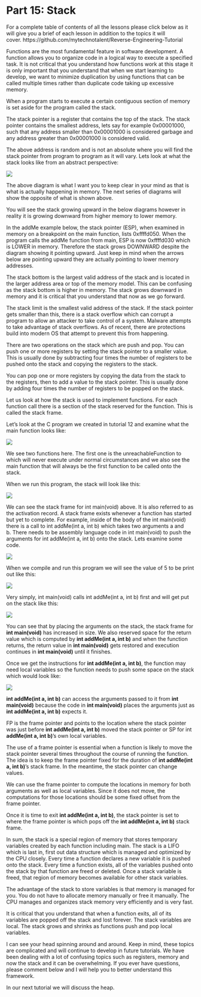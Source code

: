 <h1>Part 15: Stack</h1><p>For a complete table of contents of all the lessons please click below as it will give you a brief of each lesson in addition to the topics it will cover. https://github.com/mytechnotalent/Reverse-Engineering-Tutorial</p><p>Functions are the most fundamental feature in software development. A function allows you to organize code in a logical way to execute a specified task. It is not critical that you understand how functions work at this stage it is only important that you understand that when we start learning to develop, we want to minimize duplication by using functions that can be called multiple times rather than duplicate code taking up excessive memory.</p><p>When a program starts to execute a certain contiguous section of memory is set aside for the program called the stack.</p><p>The stack pointer is a register that contains the top of the stack. The stack pointer contains the smallest address, lets say for example 0x00001000, such that any address smaller than 0x00001000 is considered garbage and any address greater than 0x00001000 is considered valid.</p><p>The above address is random and is not an absolute where you will find the stack pointer from program to program as it will vary. Lets look at what the stack looks like from an abstract perspective:</p><div class="slate-resizable-image-embed slate-image-embed__resize-full-width"><img src="https://media-exp1.licdn.com/dms/image/C4E12AQGZZei4vehjBw/article-inline_image-shrink_1000_1488/0/1520235829712?e=1614211200&amp;v=beta&amp;t=YTQOO9l-Llma6PpibIGBLjK8g_5PnFQNfwu-wpIW7eM"/></div><p>The above diagram is what I want you to keep clear in your mind as that is what is actually happening in memory. The next series of diagrams will show the opposite of what is shown above.</p><p>You will see the stack growing upward in the below diagrams however in reality it is growing downward from higher memory to lower memory.</p><p>In the addMe example below, the stack pointer (ESP), when examined in memory on a breakpoint on the main function, lists 0xffffd050. When the program calls the addMe function from main, ESP is now 0xffffd030 which is LOWER in memory. Therefore the stack grows DOWNWARD despite the diagram showing it pointing upward. Just keep in mind when the arrows below are pointing upward they are actually pointing to lower memory addresses.</p><p>The stack bottom is the largest valid address of the stack and is located in the larger address area or top of the memory model. This can be confusing as the stack bottom is higher in memory. The stack grows downward in memory and it is critical that you understand that now as we go forward.</p><p>The stack limit is the smallest valid address of the stack. If the stack pointer gets smaller than this, there is a stack overflow which can corrupt a program to allow an attacker to take control of a system. Malware attempts to take advantage of stack overflows. As of recent, there are protections build into modern OS that attempt to prevent this from happening.</p><p>There are two operations on the stack which are push and pop. You can push one or more registers by setting the stack pointer to a smaller value. This is usually done by subtracting four times the number of registers to be pushed onto the stack and copying the registers to the stack.</p><p>You can pop one or more registers by copying the data from the stack to the registers, then to add a value to the stack pointer. This is usually done by adding four times the number of registers to be popped on the stack.</p><p>Let us look at how the stack is used to implement functions. For each function call there is a section of the stack reserved for the function. This is called the stack frame.</p><p>Let’s look at the C program we created in tutorial 12 and examine what the main function looks like:</p><div class="slate-resizable-image-embed slate-image-embed__resize-full-width"><img src="https://media-exp1.licdn.com/dms/image/C4E12AQH0OkSkLG6KRg/article-inline_image-shrink_1000_1488/0/1520622740099?e=1614211200&amp;v=beta&amp;t=C5BcEsnvybyQLbpajjyYDAPMojdWRnKfxM9PTtzKWMA"/></div><p>We see two functions here. The first one is the unreachableFunction to which will never execute under normal circumstances and we also see the main function that will always be the first function to be called onto the stack.</p><p>When we run this program, the stack will look like this:</p><div class="slate-resizable-image-embed slate-image-embed__resize-full-width"><img src="https://media-exp1.licdn.com/dms/image/C4E12AQH2zdNWvg5Icw/article-inline_image-shrink_1000_1488/0/1520622738609?e=1614211200&amp;v=beta&amp;t=KuQzfMNT9HXAsmEytVpzUBWgMVS-c2IYWjQOFyS56zY"/></div><p>We can see the stack frame for int main(void) above. It is also referred to as the activation record. A stack frame exists whenever a function has started but yet to complete. For example, inside of the body of the int main(void) there is a call to int addMe(int a, int b) which takes two arguments a and b. There needs to be assembly language code in int main(void) to push the arguments for int addMe(int a, int b) onto the stack. Lets examine some code.</p><div class="slate-resizable-image-embed slate-image-embed__resize-full-width"><img src="https://media-exp1.licdn.com/dms/image/C4E12AQGhaaCoElKRVA/article-inline_image-shrink_1000_1488/0/1520231875596?e=1614211200&amp;v=beta&amp;t=utFO8KS1w4T2GjYzI6sdlU1Ptpe_vl5W1tRQ079JL7w"/></div><p>When we compile and run this program we will see the value of 5 to be print out like this:</p><div class="slate-resizable-image-embed slate-image-embed__resize-full-width"><img src="https://media-exp1.licdn.com/dms/image/C4E12AQHiisL3QEoXkw/article-inline_image-shrink_1000_1488/0/1520622737902?e=1614211200&amp;v=beta&amp;t=hAp6KdIlwW2wAdwTZDRQChMmCkk7G35Z9iVOMQPAHzA"/></div><p>Very simply, int main(void) calls int addMe(int a, int b) first and will get put on the stack like this:</p><div class="slate-resizable-image-embed slate-image-embed__resize-full-width"><img src="https://media-exp1.licdn.com/dms/image/C4E12AQHCPBizUDnsXA/article-inline_image-shrink_1000_1488/0/1520144504701?e=1614211200&amp;v=beta&amp;t=VkeCrkWFhElQD426tZJA2QKlkeAmCkA6OsPM3mTQqMQ"/></div><p>You can see that by placing the arguments on the stack, the stack frame for <strong>int main(void)</strong> has increased in size. We also reserved space for the return value which is computed by <strong>int addMe(int a, int b)</strong> and when the function returns, the return value in <strong>int main(void)</strong> gets restored and execution continues in <strong>int main(void)</strong> until it finishes.</p><p>Once we get the instructions for <strong>int addMe(int a, int b)</strong>, the function may need local variables so the function needs to push some space on the stack which would look like:</p><div class="slate-resizable-image-embed slate-image-embed__resize-full-width"><img src="https://media-exp1.licdn.com/dms/image/C4E12AQGfya2LGUa6eg/article-inline_image-shrink_1000_1488/0/1520622739277?e=1614211200&amp;v=beta&amp;t=M70VQ0j8SWKSGkuCdRgCSTDgrcMs9pC9rgwNmINWnSE"/></div><p><strong>int addMe(int a, int b)</strong> can access the arguments passed to it from <strong>int main(void)</strong> because the code in <strong>int main(void)</strong> places the arguments just as <strong>int addMe(int a, int b)</strong> expects it. </p><p>FP is the frame pointer and points to the location where the stack pointer was just before <strong>int addMe(int a, int b)</strong> moved the stack pointer or SP for int <strong>addMe(int a, int b)</strong>’s own local variables.</p><p>The use of a frame pointer is essential when a function is likely to move the stack pointer several times throughout the course of running the function. The idea is to keep the frame pointer fixed for the duration of <strong>int addMe(int a, int b)</strong>’s stack frame. In the meantime, the stack pointer can change values.</p><p>We can use the frame pointer to compute the locations in memory for both arguments as well as local variables. Since it does not move, the computations for those locations should be some fixed offset from the frame pointer.</p><p>Once it is time to exit <strong>int addMe(int a, int b)</strong>, the stack pointer is set to where the frame pointer is which pops off the <strong>int addMe(int a, int b)</strong> stack frame.</p><p>In sum, the stack is a special region of memory that stores temporary variables created by each function including main. The stack is a LIFO which is last in, first out data structure which is managed and optimized by the CPU closely. Every time a function declares a new variable it is pushed onto the stack. Every time a function exists, all of the variables pushed onto the stack by that function are freed or deleted. Once a stack variable is freed, that region of memory becomes available for other stack variables.</p><p>The advantage of the stack to store variables is that memory is managed for you. You do not have to allocate memory manually or free it manually. The CPU manages and organizes stack memory very efficiently and is very fast.</p><p>It is critical that you understand that when a function exits, all of its variables are popped off the stack and lost forever. The stack variables are local. The stack grows and shrinks as functions push and pop local variables.</p><p>I can see your head spinning around and around. Keep in mind, these topics are complicated and will continue to develop in future tutorials. We have been dealing with a lot of confusing topics such as registers, memory and now the stack and it can be overwhelming. If you ever have questions, please comment below and I will help you to better understand this framework.</p><p>In our next tutorial we will discuss the heap.</p>